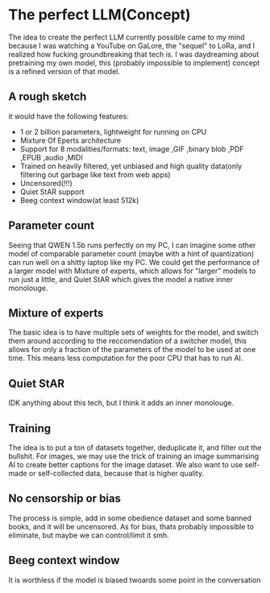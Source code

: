 # The perfect LLM(Concept)
The idea to create the perfect LLM currently possible came to my mind because I was watching a YouTube on GaLore, the "sequel" to LoRa, and I realized how fucking groundbreaking that tech is. I was daydreaming about pretraining my own model, this (probably impossible to implement) concept is a refined version of that model.
## A rough sketch
it would have the following features:
- 1 or 2 billion parameters, lightweight for running on CPU
- Mixture Of Eperts architecture
- Support for 8 modalities/formats: text, image ,GIF ,binary blob ,PDF ,EPUB ,audio ,MIDI
- Trained on heavily filtered, yet unbiased and high quality data(only filtering out garbage like text from web apps)
- Uncensored(!!!)
- Quiet StAR support
- Beeg context window(at least 512k)
## Parameter count
Seeing that QWEN 1.5b runs perfectly on my PC, I can imagine some other model of comparable parameter count (maybe with a hint of quantization) can run well on a shitty laptop like my PC. We could get the performance of a larger model with Mixture of experts, which allows for "larger" models to run just a little, and Quiet StAR which gives the model a native inner monolouge.
## Mixture of experts
The basic idea is to have multiple sets of weights for the model, and switch them around according to the reccomendation of a switcher model, this allows for only a fraction of the parameters of the model to be used at one time. This means less computation for the poor CPU that has to run AI.
## Quiet StAR
IDK anything about this tech, but I think it adds an inner monolouge.
## Training
The idea is to put a ton of datasets together, deduplicate it, and filter out the bullshit. For images, we may use the trick of training an image summarising AI to create better captions for the image dataset. We also want to use self-made or self-collected data, because that is higher quality.
## No censorship or bias
The process is simple, add in some obedience dataset and some banned books, and it will be uncensored. As for bias, thats probably impossible to eliminate, but maybe we can control/limit it smh.
## Beeg context window
It is worthless if the model is biased twoards some point in the conversation
